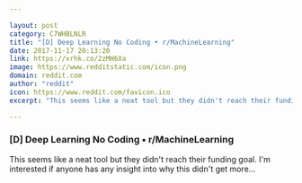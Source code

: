 ```yaml
---

layout: post
category: C7WHBLNLR
title: "[D] Deep Learning No Coding • r/MachineLearning"
date: 2017-11-17 20:13:20
link: https://vrhk.co/2zMH6Xa
image: https://www.redditstatic.com/icon.png
domain: reddit.com
author: "reddit"
icon: https://www.reddit.com/favicon.ico
excerpt: "This seems like a neat tool but they didn't reach their funding goal. I'm interested if anyone has any insight into why this didn't get more..."

---
```


### [D] Deep Learning No Coding • r/MachineLearning

This seems like a neat tool but they didn't reach their funding goal. I'm interested if anyone has any insight into why this didn't get more...